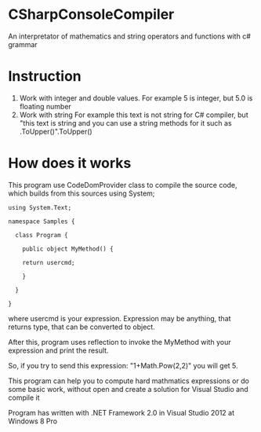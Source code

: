 CSharpConsoleCompiler
=====================

An interpretator of mathematics and string operators and functions with c# grammar

Instruction
===========
1. Work with integer and double values.
  For example 5 is integer, but 5.0 is floating number
2. Work with string
  For example this text is not string for C# compiler, but "this text is string and you can use a string methods for it such as .ToUpper()".ToUpper()

How does it works
=================

This program use CodeDomProvider class to compile the source code, which builds from this sources
    using System;

    using System.Text;

    namespace Samples {

      class Program {

        public object MyMethod() {

        return usercmd;

        }

      }

    }

where usercmd is your expression. Expression may be anything, that returns type, that can be converted to object.

After this, program uses reflection to invoke the MyMethod with your expression and print the result.

So, if you try to send this expression: "1+Math.Pow(2,2)" you will get 5.

This program can help you to compute hard mathmatics expressions or do some basic work, without open and create a solution for Visual Studio and compile it

Program has written with .NET Framework 2.0 in Visual Studio 2012 at Windows 8 Pro
